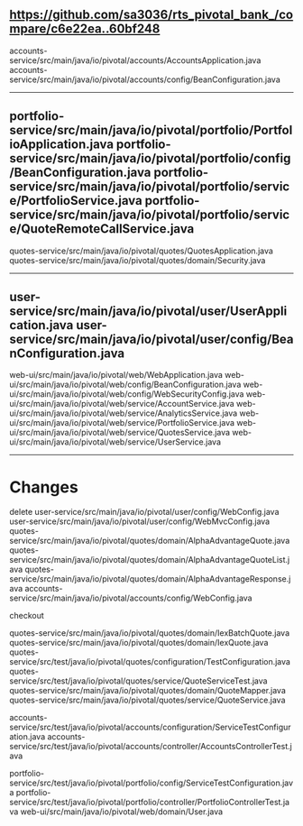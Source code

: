 ## https://github.com/sa3036/rts_pivotal_bank_/compare/c6e22ea..60bf248

accounts-service/src/main/java/io/pivotal/accounts/AccountsApplication.java
accounts-service/src/main/java/io/pivotal/accounts/config/BeanConfiguration.java

---
portfolio-service/src/main/java/io/pivotal/portfolio/PortfolioApplication.java
portfolio-service/src/main/java/io/pivotal/portfolio/config/BeanConfiguration.java
portfolio-service/src/main/java/io/pivotal/portfolio/service/PortfolioService.java
portfolio-service/src/main/java/io/pivotal/portfolio/service/QuoteRemoteCallService.java
---

quotes-service/src/main/java/io/pivotal/quotes/QuotesApplication.java
quotes-service/src/main/java/io/pivotal/quotes/domain/Security.java

---

user-service/src/main/java/io/pivotal/user/UserApplication.java
user-service/src/main/java/io/pivotal/user/config/BeanConfiguration.java
---

web-ui/src/main/java/io/pivotal/web/WebApplication.java
web-ui/src/main/java/io/pivotal/web/config/BeanConfiguration.java
web-ui/src/main/java/io/pivotal/web/config/WebSecurityConfig.java
web-ui/src/main/java/io/pivotal/web/service/AccountService.java
web-ui/src/main/java/io/pivotal/web/service/AnalyticsService.java
web-ui/src/main/java/io/pivotal/web/service/PortfolioService.java
web-ui/src/main/java/io/pivotal/web/service/QuotesService.java
web-ui/src/main/java/io/pivotal/web/service/UserService.java

----
# Changes

delete
user-service/src/main/java/io/pivotal/user/config/WebConfig.java
user-service/src/main/java/io/pivotal/user/config/WebMvcConfig.java
quotes-service/src/main/java/io/pivotal/quotes/domain/AlphaAdvantageQuote.java
quotes-service/src/main/java/io/pivotal/quotes/domain/AlphaAdvantageQuoteList.java
quotes-service/src/main/java/io/pivotal/quotes/domain/AlphaAdvantageResponse.java
accounts-service/src/main/java/io/pivotal/accounts/config/WebConfig.java

checkout

quotes-service/src/main/java/io/pivotal/quotes/domain/IexBatchQuote.java
quotes-service/src/main/java/io/pivotal/quotes/domain/IexQuote.java
quotes-service/src/test/java/io/pivotal/quotes/configuration/TestConfiguration.java
quotes-service/src/test/java/io/pivotal/quotes/service/QuoteServiceTest.java
quotes-service/src/main/java/io/pivotal/quotes/domain/QuoteMapper.java
quotes-service/src/main/java/io/pivotal/quotes/service/QuoteService.java

accounts-service/src/test/java/io/pivotal/accounts/configuration/ServiceTestConfiguration.java
accounts-service/src/test/java/io/pivotal/accounts/controller/AccountsControllerTest.java

portfolio-service/src/test/java/io/pivotal/portfolio/config/ServiceTestConfiguration.java
portfolio-service/src/test/java/io/pivotal/portfolio/controller/PortfolioControllerTest.java
web-ui/src/main/java/io/pivotal/web/domain/User.java
